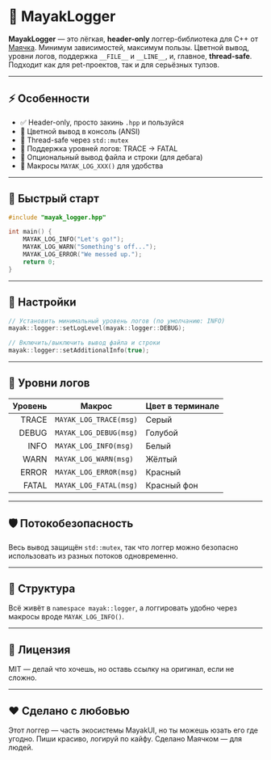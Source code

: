 # 📓 MayakLogger

**MayakLogger** — это лёгкая, **header-only** логгер-библиотека для C++ от [Маячка](https://github.com/). Минимум зависимостей, максимум пользы. Цветной вывод, уровни логов, поддержка `__FILE__` и `__LINE__`, и, главное, **thread-safe**. Подходит как для pet-проектов, так и для серьёзных тулзов.

---

## ⚡ Особенности

- ✅ Header-only, просто закинь `.hpp` и пользуйся
- 🌈 Цветной вывод в консоль (ANSI)
- 🧵 Thread-safe через `std::mutex`
- 🧭 Поддержка уровней логов: TRACE → FATAL
- 📍 Опциональный вывод файла и строки (для дебага)
- 💬 Макросы `MAYAK_LOG_XXX()` для удобства

---

## 🚀 Быстрый старт

```cpp
#include "mayak_logger.hpp"

int main() {
    MAYAK_LOG_INFO("Let's go!");
    MAYAK_LOG_WARN("Something's off...");
    MAYAK_LOG_ERROR("We messed up.");
    return 0;
}
````

---

## 🔧 Настройки

```cpp
// Установить минимальный уровень логов (по умолчанию: INFO)
mayak::logger::setLogLevel(mayak::logger::DEBUG);

// Включить/выключить вывод файла и строки
mayak::logger::setAdditionalInfo(true);
```

---

## 🧪 Уровни логов

| Уровень | Макрос                 | Цвет в терминале |
| ------: | ---------------------- | ---------------- |
|   TRACE | `MAYAK_LOG_TRACE(msg)` | Серый            |
|   DEBUG | `MAYAK_LOG_DEBUG(msg)` | Голубой          |
|    INFO | `MAYAK_LOG_INFO(msg)`  | Белый            |
|    WARN | `MAYAK_LOG_WARN(msg)`  | Жёлтый           |
|   ERROR | `MAYAK_LOG_ERROR(msg)` | Красный          |
|   FATAL | `MAYAK_LOG_FATAL(msg)` | Красный фон      |

---

## 🛡️ Потокобезопасность

Весь вывод защищён `std::mutex`, так что логгер можно безопасно использовать из разных потоков одновременно.

---

## 📂 Структура

Всё живёт в `namespace mayak::logger`, а логгировать удобно через макросы вроде `MAYAK_LOG_INFO()`.

---

## 📜 Лицензия

MIT — делай что хочешь, но оставь ссылку на оригинал, если не сложно.

---

## ❤️ Сделано с любовью

Этот логгер — часть экосистемы MayakUI, но ты можешь юзать его где угодно.
Пиши красиво, логируй по кайфу.
Сделано Маячком — для людей.
